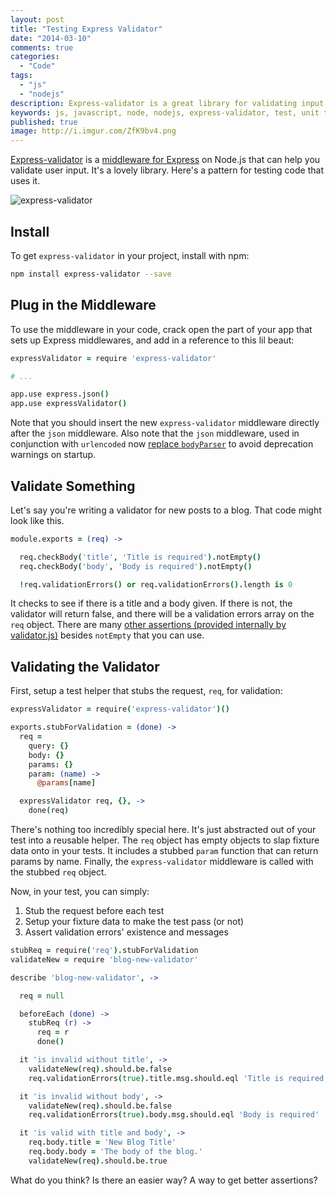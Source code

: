 ```yaml
---
layout: post
title: "Testing Express Validator"
date: "2014-03-10"
comments: true
categories:
  - "Code"
tags:
  - "js"
  - "nodejs"
description: Express-validator is a great library for validating input.  Here's how you might test code that uses it.
keywords: js, javascript, node, nodejs, express-validator, test, unit test
published: true
image: http://i.imgur.com/ZfK9bv4.png
---
```


[Express-validator](https://github.com/ctavan/express-validator) is a [middleware for Express](http://expressjs.com/api.html#middleware) on Node.js that can help you validate user input.  It's a lovely library.  Here's a pattern for testing code that uses it.

![express-validator](http://i.imgur.com/ZfK9bv4.png)

<!--more-->

## Install

To get `express-validator` in your project, install with npm:

```bash
npm install express-validator --save
```

## Plug in the Middleware

To use the middleware in your code, crack open the part of your app that sets up Express middlewares, and add in a reference to this lil beaut:

```coffeescript
expressValidator = require 'express-validator'

# ...

app.use express.json()
app.use expressValidator()
```

Note that you should insert the new `express-validator` middleware directly after the `json` middleware.  Also note that the `json` middleware, used in conjunction with `urlencoded` now [replace `bodyParser`](http://andrewkelley.me/post/do-not-use-bodyparser-with-express-js.html) to avoid deprecation warnings on startup.

## Validate Something

Let's say you're writing a validator for new posts to a blog.  That code might look like this.

```coffeescript blog-new-validator.coffee
module.exports = (req) ->

  req.checkBody('title', 'Title is required').notEmpty()
  req.checkBody('body', 'Body is required').notEmpty()

  !req.validationErrors() or req.validationErrors().length is 0
```

It checks to see if there is a title and a body given.  If there is not, the validator will return false, and there will be a validation errors array on the `req` object.  There are many [other assertions (provided internally by validator.js)](https://github.com/chriso/validator.js) besides `notEmpty` that you can use.

## Validating the Validator

First, setup a test helper that stubs the request, `req`, for validation:

```coffeescript req.coffee
expressValidator = require('express-validator')()

exports.stubForValidation = (done) ->
  req =
    query: {}
    body: {}
    params: {}
    param: (name) ->
      @params[name]

  expressValidator req, {}, ->
    done(req)
```

There's nothing too incredibly special here.  It's just abstracted out of your test into a reusable helper.  The `req` object has empty objects to slap fixture data onto in your tests.  It includes a stubbed `param` function that can return params by name.  Finally, the `express-validator` middleware is called with the stubbed `req` object.

Now, in your test, you can simply:

1. Stub the request before each test
2. Setup your fixture data to make the test pass (or not)
3. Assert validation errors' existence and messages

```coffeescript blog-new-validator.spec.coffee
stubReq = require('req').stubForValidation
validateNew = require 'blog-new-validator'

describe 'blog-new-validator', ->

  req = null

  beforeEach (done) ->
    stubReq (r) ->
      req = r
      done()

  it 'is invalid without title', ->
    validateNew(req).should.be.false
    req.validationErrors(true).title.msg.should.eql 'Title is required'

  it 'is invalid without body', ->
    validateNew(req).should.be.false
    req.validationErrors(true).body.msg.should.eql 'Body is required'

  it 'is valid with title and body', ->
    req.body.title = 'New Blog Title'
    req.body.body = 'The body of the blog.'
    validateNew(req).should.be.true
```

What do you think?  Is there an easier way?  A way to get better assertions?


